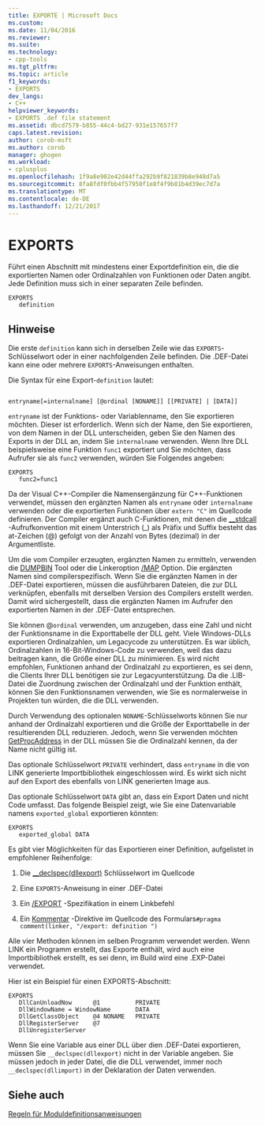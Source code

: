 ```yaml
---
title: EXPORTE | Microsoft Docs
ms.custom: 
ms.date: 11/04/2016
ms.reviewer: 
ms.suite: 
ms.technology:
- cpp-tools
ms.tgt_pltfrm: 
ms.topic: article
f1_keywords:
- EXPORTS
dev_langs:
- C++
helpviewer_keywords:
- EXPORTS .def file statement
ms.assetid: dbcd7579-b855-44c4-bd27-931e157657f7
caps.latest.revision: 
author: corob-msft
ms.author: corob
manager: ghogen
ms.workload:
- cplusplus
ms.openlocfilehash: 1f9a8e902e42d44ffa292b9f821839b8e948d7a5
ms.sourcegitcommit: 8fa8fdf0fbb4f57950f1e8f4f9b81b4d39ec7d7a
ms.translationtype: MT
ms.contentlocale: de-DE
ms.lasthandoff: 12/21/2017
---
```

# <a name="exports"></a>EXPORTS
Führt einen Abschnitt mit mindestens einer Exportdefinition ein, die die exportierten Namen oder Ordinalzahlen von Funktionen oder Daten angibt. Jede Definition muss sich in einer separaten Zeile befinden.  
  
```  
EXPORTS  
   definition  
```  
  
## <a name="remarks"></a>Hinweise  
 Die erste `definition` kann sich in derselben Zeile wie das `EXPORTS`-Schlüsselwort oder in einer nachfolgenden Zeile befinden. Die .DEF-Datei kann eine oder mehrere `EXPORTS`-Anweisungen enthalten.  
  
 Die Syntax für eine Export-`definition` lautet:  
  
```  
  
entryname[=internalname] [@ordinal [NONAME]] [[PRIVATE] | [DATA]]  
```  
  
 `entryname` ist der Funktions- oder Variablenname, den Sie exportieren möchten. Dieser ist erforderlich. Wenn sich der Name, den Sie exportieren, von dem Namen in der DLL unterscheiden, geben Sie den Namen des Exports in der DLL an, indem Sie `internalname` verwenden. Wenn Ihre DLL beispielsweise eine Funktion `func1` exportiert und Sie möchten, dass Aufrufer sie als `func2` verwenden, würden Sie Folgendes angeben:  
  
```  
EXPORTS  
   func2=func1  
```  
  
 Da der Visual C++-Compiler die Namensergänzung für C++-Funktionen verwendet, müssen den ergänzten Namen als `entryname` oder `internalname` verwenden oder die exportierten Funktionen über `extern "C"` im Quellcode definieren. Der Compiler ergänzt auch C-Funktionen, mit denen die [__stdcall](../../cpp/stdcall.md) -Aufrufkonvention mit einem Unterstrich (_) als Präfix und Suffix besteht das at-Zeichen (@) gefolgt von der Anzahl von Bytes (dezimal) in der Argumentliste.  
  
 Um die vom Compiler erzeugten, ergänzten Namen zu ermitteln, verwenden die [DUMPBIN](../../build/reference/dumpbin-reference.md) Tool oder die Linkeroption [/MAP](../../build/reference/map-generate-mapfile.md) Option. Die ergänzten Namen sind compilerspezifisch. Wenn Sie die ergänzten Namen in der .DEF-Datei exportieren, müssen die ausführbaren Dateien, die zur DLL verknüpfen, ebenfalls mit derselben Version des Compilers erstellt werden. Damit wird sichergestellt, dass die ergänzten Namen im Aufrufer den exportierten Namen in der .DEF-Datei entsprechen.  
  
 Sie können @`ordinal` verwenden, um anzugeben, dass eine Zahl und nicht der Funktionsname in die Exporttabelle der DLL geht. Viele Windows-DLLs exportieren Ordinalzahlen, um Legacycode zu unterstützen. Es war üblich, Ordinalzahlen in 16-Bit-Windows-Code zu verwenden, weil das dazu beitragen kann, die Größe einer DLL zu minimieren. Es wird nicht empfohlen, Funktionen anhand der Ordinalzahl zu exportieren, es sei denn, die Clients Ihrer DLL benötigen sie zur Legacyunterstützung. Da die .LIB-Datei die Zuordnung zwischen der Ordinalzahl und der Funktion enthält, können Sie den Funktionsnamen verwenden, wie Sie es normalerweise in Projekten tun würden, die die DLL verwenden.  
  
 Durch Verwendung des optionalen `NONAME`-Schlüsselworts können Sie nur anhand der Ordinalzahl exportieren und die Größe der Exporttabelle in der resultierenden DLL reduzieren. Jedoch, wenn Sie verwenden möchten [GetProcAddress](http://msdn.microsoft.com/library/windows/desktop/ms683212.aspx) in der DLL müssen Sie die Ordinalzahl kennen, da der Name nicht gültig ist.  
  
 Das optionale Schlüsselwort `PRIVATE` verhindert, dass `entryname` in die von LINK generierte Importbibliothek eingeschlossen wird. Es wirkt sich nicht auf den Export des ebenfalls von LINK generierten Image aus.  
  
 Das optionale Schlüsselwort `DATA` gibt an, dass ein Export Daten und nicht Code umfasst. Das folgende Beispiel zeigt, wie Sie eine Datenvariable namens `exported_global` exportieren könnten:  
  
```  
EXPORTS  
   exported_global DATA  
```  
  
 Es gibt vier Möglichkeiten für das Exportieren einer Definition, aufgelistet in empfohlener Reihenfolge:  
  
1.  Die [__declspec(dllexport)](../../cpp/dllexport-dllimport.md) Schlüsselwort im Quellcode  
  
2.  Eine `EXPORTS`-Anweisung in einer .DEF-Datei  
  
3.  Ein [/EXPORT](../../build/reference/export-exports-a-function.md) -Spezifikation in einem Linkbefehl  
  
4.  Ein [Kommentar](../../preprocessor/comment-c-cpp.md) -Direktive im Quellcode des Formulars`#pragma comment(linker, "/export: definition ")`  
  
 Alle vier Methoden können im selben Programm verwendet werden. Wenn LINK ein Programm erstellt, das Exporte enthält, wird auch eine Importbibliothek erstellt, es sei denn, im Build wird eine .EXP-Datei verwendet.  
  
 Hier ist ein Beispiel für einen EXPORTS-Abschnitt:  
  
```  
EXPORTS  
   DllCanUnloadNow      @1          PRIVATE  
   DllWindowName = WindowName       DATA  
   DllGetClassObject    @4 NONAME   PRIVATE  
   DllRegisterServer    @7  
   DllUnregisterServer  
```  
  
 Wenn Sie eine Variable aus einer DLL über dien .DEF-Datei exportieren, müssen Sie `__declspec(dllexport)` nicht in der Variable angeben. Sie müssen jedoch in jeder Datei, die die DLL verwendet, immer noch `__declspec(dllimport)` in der Deklaration der Daten verwenden.  
  
## <a name="see-also"></a>Siehe auch  
 [Regeln für Moduldefinitionsanweisungen](../../build/reference/rules-for-module-definition-statements.md)